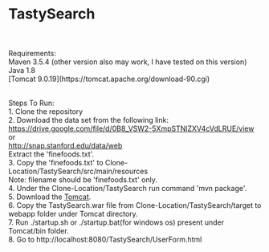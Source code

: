 # TastySearch
<br /> 
<br /> Requirements:
<br /> Maven 3.5.4 (other version also may work, I have tested on this version)
<br /> Java 1.8
<br /> [Tomcat 9.0.19](https://tomcat.apache.org/download-90.cgi)

<br /> Steps To Run:
<br /> 1. Clone the repository 
<br /> 2. Download the data set from the following link:
<br />   https://drive.google.com/file/d/0B8_VSW2-5XmpSTNlZXV4cVdLRUE/view
<br />   or
<br />   http://snap.stanford.edu/data/web
<br />   Extract the 'finefoods.txt'.
<br /> 3. Copy the 'finefoods.txt' to Clone-Location/TastySearch/src/main/resources
<br />   Note: filename should be 'finefoods.txt' only.
<br /> 4. Under the Clone-Location/TastySearch run command 'mvn package'.
<br /> 5. Download the [Tomcat](https://tomcat.apache.org/download-90.cgi).
<br /> 6. Copy the TastySearch.war file from Clone-Location/TastySearch/target to webapp folder under Tomcat directory.
<br /> 7. Run ./startup.sh or ./startup.bat(for windows os) present under Tomcat/bin folder.
<br /> 8. Go to http://localhost:8080/TastySearch/UserForm.html 

